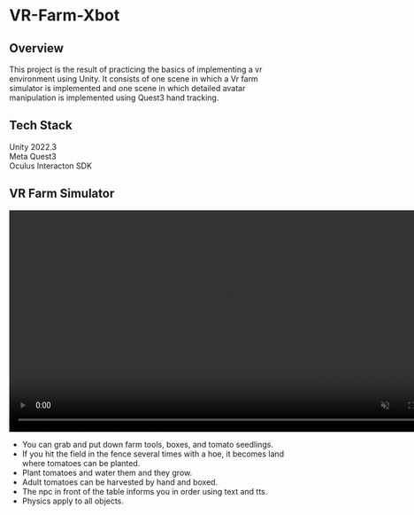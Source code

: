 # VR-Farm-Xbot

## Overview
This project is the result of practicing the basics of implementing a vr environment using Unity.
It consists of one scene in which a Vr farm simulator is implemented and one scene in which detailed avatar manipulation is implemented using Quest3 hand tracking.

## Tech Stack
Unity 2022.3  
Meta Quest3  
Oculus Interacton SDK  

## VR Farm Simulator
<video src="./tomato.mp4" controls autoplay loop muted width="800"></video>
- You can grab and put down farm tools, boxes, and tomato seedlings.
- If you hit the field in the fence several times with a hoe, it becomes land where tomatoes can be planted.
- Plant tomatoes and water them and they grow.
- Adult tomatoes can be harvested by hand and boxed.
- The npc in front of the table informs you in order using text and tts.
- Physics apply to all objects.



